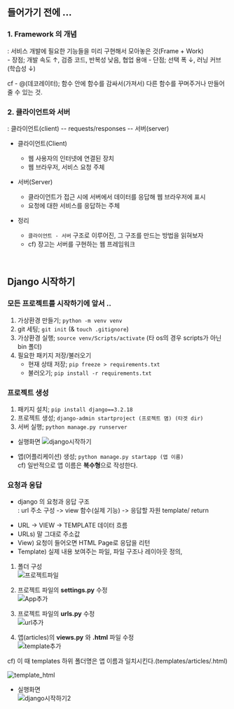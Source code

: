 ## 들어가기 전에 ...  

### 1. Framework 의 개념  
: 서비스 개발에 필요한 기능들을 미리 구현해서 모아놓은 것(Frame + Work)  
    - 장점; 개발 속도 ↑, 검증 코드, 반복성 낮음, 협업 용애
    - 단점; 선택 폭 ↓, 러닝 커브(학습성 ↓)  

cf -  @(데코레이터); 함수 안에 함수를 감싸서(가져서) 다른 함수를 꾸며주거나 만들어줄 수 있는 것.


### 2. 클라이언트와 서버  
: 클라이언트(client) -- requests/responses -- 서버(server)  


* 클라이언트(Client)   
    - 웹 사용자의 인터넷에 연결된 장치
    - 웹 브라우저, 서비스 요청 주체  

* 서버(Server)  
    - 클라이언트가 접근 시에 서버에서 데이터를 응답해 웹 브라우저에 표시
    - 요청에 대한 서비스를 응답하는 주체  

* 정리
    - `클라이언트 - 서버` 구조로 이루어진, 그 구조를 만드는 방법을 읽혀보자
    - cf) 장고는 서버를 구현하는 웹 프레임워크

<br>

## Django 시작하기  

### 모든 프로젝트를 시작하기에 앞서 ..  
1. 가상환경 만들기; `python -m venv venv`
2. git 세팅; `git init` (& `touch .gitignore`)
3. 가상환경 실행; `source venv/Scripts/activate`  (타 os의 경우 scripts가 아닌 bin 폴더)
4. 필요한 패키지 저장/불러오기
    - 현재 상태 저장; `pip freeze > requirements.txt`
    - 불러오기; `pip install -r requirements.txt`


### 프로젝트 생성
1. 패키지 설치; `pip install django==3.2.18`
2. 프로젝트 생성; `django-admin startproject (프로젝트 몀) (타겟 dir)`  
3. 서버 실행; `python manage.py runserver`  

* 실행화면
![django시작하기](https://user-images.githubusercontent.com/94775103/226834611-0b80c30a-52b5-45ec-8f35-5e877a50207d.JPG)  

- 앱(어플리케이션) 생성; `python manage.py startapp (앱 이름)`  
cf) 일반적으로 앱 이름은 **복수형**으로 작성한다.


### 요청과 응답
* django 의 요청과 응답 구조  
: url 주소 구성 -> view 함수(실제 기능) -> 응답할 자원 template/ return

- URL -> VIEW -> TEMPLATE 데이터 흐름
- URLs) 말 그대로 주소값
- View) 요청이 들어오면 HTML Page로 응답을 리턴
- Template) 실제 내용 보여주는 파일, 파일 구조나 레이아웃 정의, 

1. 폴더 구성  
![프로젝트파일](https://user-images.githubusercontent.com/94775103/226835143-7ecbd87a-02a2-4589-ae64-21d6b576fbba.JPG)

2. 프로젝트 파일의 **settings.py** 수정  
![App추가](https://user-images.githubusercontent.com/94775103/226835171-4c05f9ce-9863-40a2-bcc5-c8339d15094b.JPG)

3. 프로젝트 파일의 **urls.py** 수정  
![url추가](https://user-images.githubusercontent.com/94775103/226835294-ef25d5f4-426c-4481-b01f-65b44d3edc8d.JPG)

4. 앱(articles)의 **views.py** 와 **.html** 파일 수정  
![template추가](https://user-images.githubusercontent.com/94775103/226835566-f1967364-17a2-4ae6-874a-2aa823c54a91.JPG)  

cf) 이 때 templates 하위 폴더명은 앱 이름과 일치시킨다.(templates/articles/.html)  

![template_html](https://user-images.githubusercontent.com/94775103/226835577-2ad8508c-824f-4702-b8fa-d34c693e80d4.JPG)  

- 실행화면  
![django시작하기2](https://user-images.githubusercontent.com/94775103/226835908-871e1591-9356-41f2-8fb9-8c115db1b764.JPG)


